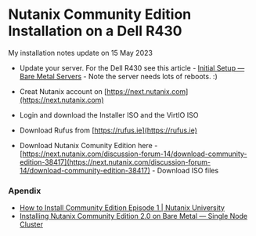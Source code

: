 # Nutanix Community Edition Installation on a Dell R430


My installation notes update on 15 May 2023

- Update your server.  For the Dell R430 see this article - [Initial Setup — Bare Metal Servers](https://craig-robinson.medium.com/initial-setup-bare-metal-servers-6a1ccc4a1de2) - Note the server needs lots of reboots.  :)
- Creat Nutanix account on [https://next.nutanix.com](https://next.nutanix.com)
- Login and download the Installer ISO and the VirtIO ISO
- Download Rufus from [https://rufus.ie](https://rufus.ie)


- Download Nutanix Comunity Edition here -[https://next.nutanix.com/discussion-forum-14/download-community-edition-38417](https://next.nutanix.com/discussion-forum-14/download-community-edition-38417) - Download ISO files

### Apendix
- [How to Install Community Edition Episode 1 | Nutanix University](https://www.youtube.com/watch?v=7EdSXb_oKiA)
- [Installing Nutanix Community Edition 2.0 on Bare Metal — Single Node Cluster](https://craig-robinson.medium.com/installing-nutanix-community-edition-2-0-on-bare-metal-single-node-cluster-12589d00eaf1)

